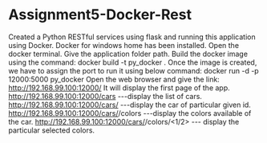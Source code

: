 # Assignment5-Docker-Rest

Created a Python RESTful services using flask and running this application using Docker.
Docker for windows home has been installed.
Open the docker terminal. 
Give the application folder path.
Build the docker image using the command:
     docker build -t py_docker .
Once the image is created, we have to assign the port to run it using below command:
     docker run -d -p 12000:5000 py_docker
Open the web browser and give the link:
    http://192.168.99.100:12000/
It will display the first page of the app.
   http://192.168.99.100:12000/cars ---display the list of cars.
   http://192.168.99.100:12000/cars/<id> ---display the car of particular given id.
   http://192.168.99.100:12000/cars/<id>/colors ---display the colors available of the car.
   http://192.168.99.100:12000/cars/<id>/colors/<1/2> --- display the particular selected colors.
